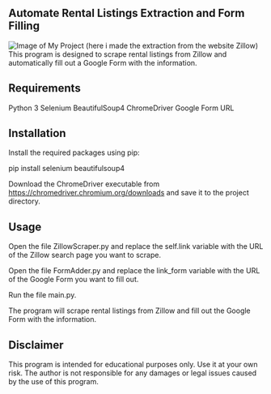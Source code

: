 ## Automate Rental Listings Extraction and Form Filling

![Image of My Project](https://i.imgur.com/6IRiT1z.gif)
(here i made the extraction from the website Zillow)
This program is designed to scrape rental listings from Zillow and automatically fill out a Google Form with the information.

## Requirements

Python 3
Selenium
BeautifulSoup4
ChromeDriver
Google Form URL

## Installation

Install the required packages using pip:

pip install selenium beautifulsoup4

Download the ChromeDriver executable from https://chromedriver.chromium.org/downloads and save it to the project directory.

## Usage

Open the file ZillowScraper.py and replace the self.link variable with the URL of the Zillow search page you want to scrape.

Open the file FormAdder.py and replace the link_form variable with the URL of the Google Form you want to fill out.

Run the file main.py.

The program will scrape rental listings from Zillow and fill out the Google Form with the information.

## Disclaimer

This program is intended for educational purposes only. Use it at your own risk. The author is not responsible for any damages or legal issues caused by the use of this program.
